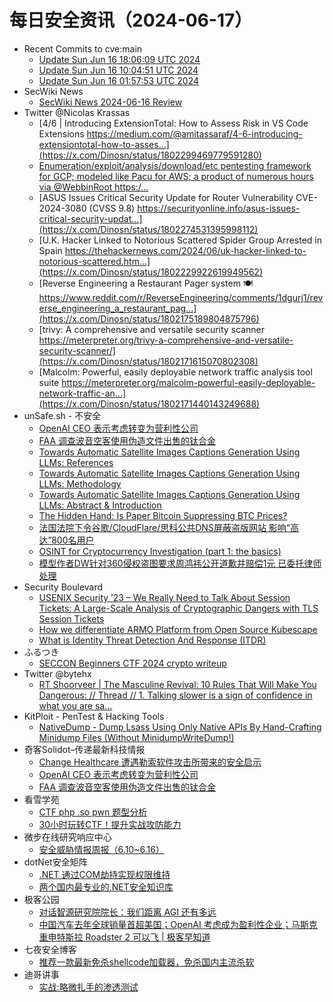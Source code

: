 # 每日安全资讯（2024-06-17）

- Recent Commits to cve:main
  - [Update Sun Jun 16 18:06:09 UTC 2024](https://github.com/trickest/cve/commit/3a2bf5c3470084b01ff52acf919e10169a38402a)
  - [Update Sun Jun 16 10:04:51 UTC 2024](https://github.com/trickest/cve/commit/d64c7ed00569f392adb2cfdab4c7184b281faf6d)
  - [Update Sun Jun 16 01:57:53 UTC 2024](https://github.com/trickest/cve/commit/ae65f31f8ce739b532505de21a1bd21498a11ba3)
- SecWiki News
  - [SecWiki News 2024-06-16 Review](http://www.sec-wiki.com/?2024-06-16)
- Twitter @Nicolas Krassas
  - [4/6 | Introducing ExtensionTotal: How to Assess Risk in VS Code Extensions https://medium.com/@amitassaraf/4-6-introducing-extensiontotal-how-to-asses...](https://x.com/Dinosn/status/1802299469779591280)
  - [Enumeration/exploit/analysis/download/etc pentesting framework for GCP; modeled like Pacu for AWS; a product of numerous hours via @WebbinRoot https:/...](https://x.com/Dinosn/status/1802298266668712121)
  - [ASUS Issues Critical Security Update for Router Vulnerability CVE-2024-3080 (CVSS 9.8) https://securityonline.info/asus-issues-critical-security-updat...](https://x.com/Dinosn/status/1802274531395998112)
  - [U.K. Hacker Linked to Notorious Scattered Spider Group Arrested in Spain https://thehackernews.com/2024/06/uk-hacker-linked-to-notorious-scattered.htm...](https://x.com/Dinosn/status/1802229922619949562)
  - [Reverse Engineering a Restaurant Pager system 🍽️ https://www.reddit.com/r/ReverseEngineering/comments/1dgurj1/reverse_engineering_a_restaurant_pag...](https://x.com/Dinosn/status/1802175189804875796)
  - [trivy: A comprehensive and versatile security scanner https://meterpreter.org/trivy-a-comprehensive-and-versatile-security-scanner/](https://x.com/Dinosn/status/1802171615070802308)
  - [Malcolm: Powerful, easily deployable network traffic analysis tool suite https://meterpreter.org/malcolm-powerful-easily-deployable-network-traffic-an...](https://x.com/Dinosn/status/1802171440143249688)
- unSafe.sh - 不安全
  - [OpenAI CEO 表示考虑转变为营利性公司](https://buaq.net/go-245498.html)
  - [FAA 调查波音空客使用伪造文件出售的钛合金](https://buaq.net/go-245499.html)
  - [Towards Automatic Satellite Images Captions Generation Using LLMs: References](https://buaq.net/go-245484.html)
  - [Towards Automatic Satellite Images Captions Generation Using LLMs: Methodology](https://buaq.net/go-245486.html)
  - [Towards Automatic Satellite Images Captions Generation Using LLMs: Abstract & Introduction](https://buaq.net/go-245485.html)
  - [The Hidden Hand: Is Paper Bitcoin Suppressing BTC Prices?](https://buaq.net/go-245487.html)
  - [法国法院下令谷歌/CloudFlare/思科公共DNS屏蔽盗版网站 影响“高达”800名用户](https://buaq.net/go-245476.html)
  - [OSINT for Cryptocurrency Investigation (part 1: the basics)](https://buaq.net/go-245478.html)
  - [模型作者DW针对360侵权盗图要求周鸿祎公开道歉并赔偿1元 已委托律师处理](https://buaq.net/go-245477.html)
- Security Boulevard
  - [USENIX Security ’23 – We Really Need to Talk About Session Tickets: A Large-Scale Analysis of Cryptographic Dangers with TLS Session Tickets](https://securityboulevard.com/2024/06/usenix-security-23-we-really-need-to-talk-about-session-tickets-a-large-scale-analysis-of-cryptographic-dangers-with-tls-session-tickets/)
  - [How we differentiate ARMO Platform from Open Source Kubescape](https://securityboulevard.com/2024/06/how-we-differentiate-armo-platform-from-open-source-kubescape/)
  - [What is Identity Threat Detection And Response (ITDR)](https://securityboulevard.com/2024/06/what-is-identity-threat-detection-and-response-itdr/)
- ふるつき
  - [SECCON Beginners CTF 2024 crypto writeup](https://furutsuki.hatenablog.com/entry/2024/06/16/170151)
- Twitter @bytehx
  - [RT Shoorveer | The Masculine Revival: 10 Rules That Will Make You Dangerous: // Thread // 1. Talking slower is a sign of confidence in what you are sa...](https://x.com/bytehx343/status/1802372741506732033)
- KitPloit - PenTest &amp; Hacking Tools
  - [NativeDump - Dump Lsass Using Only Native APIs By Hand-Crafting Minidump Files (Without MinidumpWriteDump!)](http://www.kitploit.com/2024/06/nativedump-dump-lsass-using-only-native.html)
- 奇客Solidot–传递最新科技情报
  - [Change Healthcare 遭遇勒索软件攻击所带来的安全启示](https://www.solidot.org/story?sid=78443)
  - [OpenAI CEO 表示考虑转变为营利性公司](https://www.solidot.org/story?sid=78442)
  - [FAA 调查波音空客使用伪造文件出售的钛合金](https://www.solidot.org/story?sid=78441)
- 看雪学苑
  - [CTF php .so pwn 题型分析](https://mp.weixin.qq.com/s?__biz=MjM5NTc2MDYxMw==&mid=2458559040&idx=1&sn=21a62e068a06b467b88f2b4187b9a517&chksm=b18d92ca86fa1bdc3c2ee862b10b84d6bea7d7c94953cc48e919173c3481a3f5a8c40103db37&scene=58&subscene=0#rd)
  - [30小时玩转CTF！提升实战攻防能力](https://mp.weixin.qq.com/s?__biz=MjM5NTc2MDYxMw==&mid=2458559040&idx=2&sn=864f22d88b2fb0ae4c545d7a05adc864&chksm=b18d92ca86fa1bdc9f370a2887a9b167607cbb15d53fe1a114201432dbc803aedce1dadc9400&scene=58&subscene=0#rd)
- 微步在线研究响应中心
  - [安全威胁情报周报（6.10~6.16）](https://mp.weixin.qq.com/s?__biz=Mzg5MTc3ODY4Mw==&mid=2247506066&idx=1&sn=9d2f7ab3e21405b2427f1f44af7a2f54&chksm=cfcabb86f8bd32909f41ba0cd89a8f42f1151a0a5b34df5c193a4a0169232b87eb3d29cd2f39&scene=58&subscene=0#rd)
- dotNet安全矩阵
  - [.NET 通过COM劫持实现权限维持](https://mp.weixin.qq.com/s?__biz=MzUyOTc3NTQ5MA==&mid=2247492663&idx=1&sn=24134c41ded81eef600a65293b88e8c0&chksm=fa594adacd2ec3cc56928dc1853f4482e0fcfc61c5bcccc0dc7dfd11cef2dc04f8e77924713c&scene=58&subscene=0#rd)
  - [两个国内最专业的.NET安全知识库](https://mp.weixin.qq.com/s?__biz=MzUyOTc3NTQ5MA==&mid=2247492663&idx=2&sn=de7f12bc4bd05f4f49278694a2563ea1&chksm=fa594adacd2ec3cc77e9a2437dfe6d225c77d1ff63267d6fbbff9eb38a440bd7199c39a4e0f8&scene=58&subscene=0#rd)
- 极客公园
  - [对话智源研究院院长：我们距离 AGI 还有多远](https://mp.weixin.qq.com/s?__biz=MTMwNDMwODQ0MQ==&mid=2653044052&idx=1&sn=b65c1dbd4009b764b45dfb58128ecfa7&chksm=7e5740e24920c9f46f21197c28cf38f873be19a5fc5d8e1769be99f0e4f1dc40a83e97aad654&scene=58&subscene=0#rd)
  - [中国汽车去年全球销量首超美国；OpenAI 考虑成为盈利性企业；马斯克重申特斯拉 Roadster 2 可以飞 | 极客早知道](https://mp.weixin.qq.com/s?__biz=MTMwNDMwODQ0MQ==&mid=2653044045&idx=1&sn=4a3f3f67aa08aa02f9d7786ae125417c&chksm=7e5740fb4920c9ed31a8cfd472c5b63196019d4861a9a69830b87f08b40df63fd4d6c14a57de&scene=58&subscene=0#rd)
- 七夜安全博客
  - [推荐一款最新免杀shellcode加载器，免杀国内主流杀软](https://mp.weixin.qq.com/s?__biz=MzIwODIxMjc4MQ==&mid=2651005706&idx=1&sn=de73adc69eff6f20615cdb463abb8587&chksm=8cf10548bb868c5eba0c49b07c4b73447a489dfda5f7566a8ca294cddb805e4314cae75d96f4&scene=58&subscene=0#rd)
- 迪哥讲事
  - [实战:略微扎手的渗透测试](https://mp.weixin.qq.com/s?__biz=MzIzMTIzNTM0MA==&mid=2247494977&idx=1&sn=b2687aa192c97b0fef505f95668ab5ab&chksm=e8a5e722dfd26e34be0914657c2c2c97c4b6b80a10e6877bf92dab5ac85070717e222e3f6987&scene=58&subscene=0#rd)
